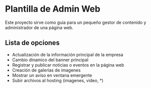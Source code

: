 # Plantilla de Admin Web

Este proyecto sirve como guia para un pequeño gestor de contenido y administrador de una página web.

## Lista de opciones

* Actualización de la información principal de la empresa
* Cambio dinamico del banner principal
* Registrar y publicar noticias o eventos en la página web
* Creación de galerías de imagenes
* Mostrar un aviso en ventana emergente
* Subir archivos al hosting (imagenes, video, *)